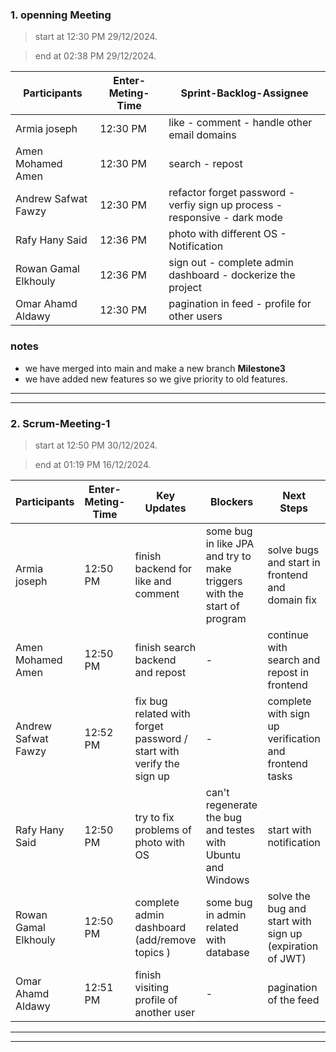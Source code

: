 ### 1. openning Meeting

> start at 12:30 PM 29/12/2024.

> end at 02:38 PM 29/12/2024.

| **Participants**     | **Enter-Meting-Time** | **Sprint-Backlog-Assignee**    | 
| -------------------- | --------------------- | ------------------------------ | 
| Armia joseph         |  12:30 PM              |               like - comment - handle other email domains          |                    |
| Amen Mohamed Amen    |  12:30 PM              | search - repost          |                    |
| Andrew Safwat Fawzy  |  12:30 PM              | refactor forget password - verfiy sign up process - responsive - dark mode |                    |
| Rafy Hany Said       |  12:36 PM              | photo with different OS - Notification            |                    |
| Rowan Gamal Elkhouly |  12:36 PM              | sign out - complete admin dashboard - dockerize the project                          |                    |
| Omar Ahamd Aldawy    |  12:30 PM              | pagination in feed - profile for other users                        |                    |


### notes
* we have merged into main and make a new branch **Milestone3**
* we have added new features so we give priority to old features.

---
---
### 2. Scrum-Meeting-1

> start at 12:50 PM 30/12/2024.

> end at 01:19 PM 16/12/2024.

| **Participants**     | **Enter-Meting-Time** | **Key Updates**                    | **Blockers**                             | **Next Steps**                 |
| -------------------- | --------------------- | ---------------------------------- | ---------------------------------------- | ------------------------------ |
| Armia joseph         | 12:50 PM           |     finish backend for like and comment     | some bug in like JPA and try to make triggers with the start of program       |     solve bugs and start in frontend and domain fix |
| Amen Mohamed Amen    | 12:50 PM             |   finish search backend and repost | -    |   continue with search and repost in frontend    |
| Andrew Safwat Fawzy  | 12:52 PM             |fix bug related with forget password / start with verify the sign up | -                    | complete with sign up verification and frontend tasks |
| Rafy Hany Said       | 12:50 PM          |   try to fix problems of photo with OS  |  can't regenerate the bug and testes with Ubuntu and Windows    | start with notification |
| Rowan Gamal Elkhouly | 12:50 PM             |      complete admin dashboard (add/remove topics )    |some bug in admin related with database      | solve the bug and start with sign up (expiration of JWT)  |
| Omar Ahamd Aldawy    | 12:51 PM              |   finish visiting profile of another user      | -        | pagination of the feed    |
---
---
